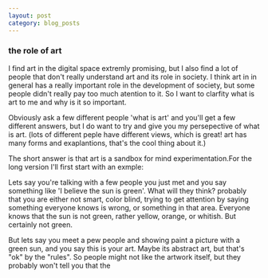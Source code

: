 ```yaml
---
layout: post
category: blog_posts
---
```


### the role of art 

I find art in the digital space extremly promising, but I also find a lot of people that don't really understand art and its role in society. I think art in in general has a really important role in the development of society, but some people didn't really pay too much atention to it. So I want to clarfity what is art to me and why is it so important.


Obviously ask a few different people 'what is art' and you'll get a few different answers, but I do want to try and give you my persepective of what is art. (lots of different peple have different views, which is great! art has many forms and exaplantions, that's the cool thing about it.)

The short answer is that art is a sandbox for mind experimentation.For the long version I'll first start with an exmple: 

Lets say you're talking with a few people you just met and you say something like 'I believe the sun is green'. What will they think? probably that you are either not smart, color blind, trying to get attention by saying something everyone knows is wrong, or something in that area. Everyone knows that the sun is not green, rather yellow, orange, or whitish. But certainly not green. 

But lets say you meet a pew people and showing paint a picture with a green sun, and you say this is your art. Maybe its abstract art, but that's "ok" by the "rules". So people might not like the artwork itself, but they probably won't tell you that the 
